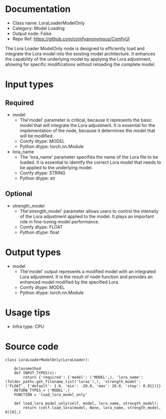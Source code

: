 # Documentation
- Class name: LoraLoaderModelOnly
- Category: Model Loading
- Output node: False
- Repo Ref: https://github.com/comfyanonymous/ComfyUI

The Lora Loader ModelOnly node is designed to efficiently load and integrate the Lora model into the existing model architecture. It enhances the capability of the underlying model by applying the Lora adjustment, allowing for specific modifications without reloading the complete model.

# Input types
## Required
- model
    - The'model' parameter is critical, because it represents the basic model that will integrate the Lora adjustment. It is essential for the implementation of the node, because it determines the model that will be modified.
    - Comfy dtype: MODEL
    - Python dtype: torch.nn.Module
- lora_name
    - The 'lora_name' parameter specifies the name of the Lora file to be loaded. It is essential to identify the correct Lora model that needs to be applied to the underlying model.
    - Comfy dtype: STRING
    - Python dtype: str
## Optional
- strength_model
    - The'strength_model' parameter allows users to control the intensity of the Lora adjustment applied to the model. It plays an important role in fine-tuning model performance.
    - Comfy dtype: FLOAT
    - Python dtype: float

# Output types
- model
    - The'model' output represents a modified model with an integrated Lora adjustment. It is the result of node function and provides an enhanced model modified by the specified Lora.
    - Comfy dtype: MODEL
    - Python dtype: torch.nn.Module

# Usage tips
- Infra type: CPU

# Source code
```
class LoraLoaderModelOnly(LoraLoader):

    @classmethod
    def INPUT_TYPES(s):
        return {'required': {'model': ('MODEL',), 'lora_name': (folder_paths.get_filename_list('loras'),), 'strength_model': ('FLOAT', {'default': 1.0, 'min': -20.0, 'max': 20.0, 'step': 0.01})}}
    RETURN_TYPES = ('MODEL',)
    FUNCTION = 'load_lora_model_only'

    def load_lora_model_only(self, model, lora_name, strength_model):
        return (self.load_lora(model, None, lora_name, strength_model, 0)[0],)
```